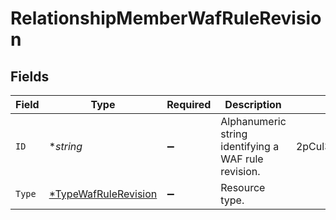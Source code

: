 # RelationshipMemberWafRuleRevision


## Fields

| Field                                                              | Type                                                               | Required                                                           | Description                                                        | Example                                                            |
| ------------------------------------------------------------------ | ------------------------------------------------------------------ | ------------------------------------------------------------------ | ------------------------------------------------------------------ | ------------------------------------------------------------------ |
| `ID`                                                               | **string*                                                          | :heavy_minus_sign:                                                 | Alphanumeric string identifying a WAF rule revision.               | 2pCul3iT8ieecSOYfFNDON                                             |
| `Type`                                                             | [*TypeWafRuleRevision](../../models/shared/typewafrulerevision.md) | :heavy_minus_sign:                                                 | Resource type.                                                     |                                                                    |